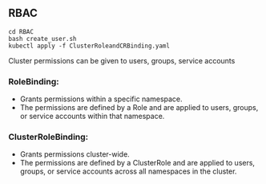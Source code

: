 ## RBAC

```
cd RBAC
bash create_user.sh 
kubectl apply -f ClusterRoleandCRBinding.yaml
```
Cluster permissions can be given to users, groups, service accounts

### RoleBinding: 
- Grants permissions within a specific namespace. 
- The permissions are defined by a Role and are applied to users, groups, or service accounts within that namespace.

### ClusterRoleBinding: 
- Grants permissions cluster-wide. 
- The permissions are defined by a ClusterRole and are applied to users, groups, or service accounts across all namespaces in the cluster.
